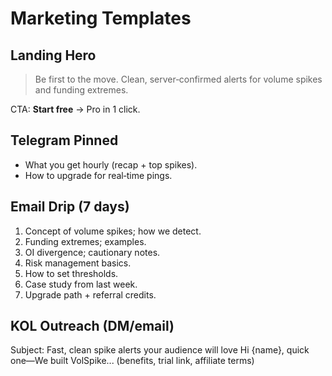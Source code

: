 # Marketing Templates

## Landing Hero
> Be first to the move. Clean, server‑confirmed alerts for volume spikes and funding extremes.

CTA: **Start free** → Pro in 1 click.

## Telegram Pinned
- What you get hourly (recap + top spikes).
- How to upgrade for real‑time pings.

## Email Drip (7 days)
1) Concept of volume spikes; how we detect.
2) Funding extremes; examples.
3) OI divergence; cautionary notes.
4) Risk management basics.
5) How to set thresholds.
6) Case study from last week.
7) Upgrade path + referral credits.

## KOL Outreach (DM/email)
Subject: Fast, clean spike alerts your audience will love
Hi {name}, quick one—We built VolSpike...
(benefits, trial link, affiliate terms)
